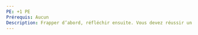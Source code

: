 ```yaml
---
PE: +1 PE
Prérequis: Aucun
Description: Frapper d’abord, réfléchir ensuite. Vous devez réussir un jet d’Esprit pour ne pas agir impulsivement dans les situations tendues.
---
```

